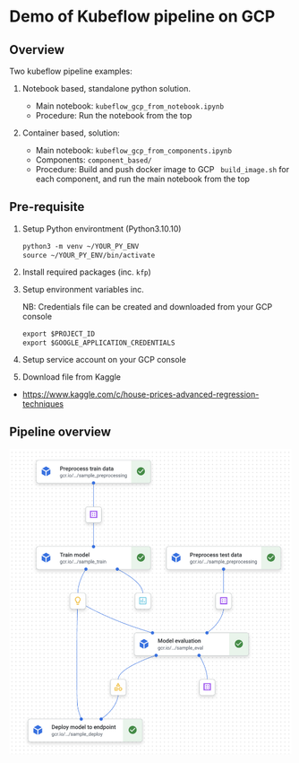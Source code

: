 # Demo of Kubeflow pipeline on GCP

## Overview
Two kubeflow pipeline examples:

1. Notebook based, standalone python solution.

    - Main notebook: ``` kubeflow_gcp_from_notebook.ipynb ```
    - Procedure: Run the notebook from the top

2. Container based, solution:

    - Main notebook: ``` kubeflow_gcp_from_components.ipynb ```
    - Components: ``` component_based/ ```
    - Procedure: Build and push docker image to GCP ``` build_image.sh``` for each component, and run the main notebook from the top

## Pre-requisite
1. Setup Python environtment (Python3.10.10)
    ```console
    python3 -m venv ~/YOUR_PY_ENV
    source ~/YOUR_PY_ENV/bin/activate
    ```
2. Install required packages (inc. ``` kfp ```)

3. Setup environment variables inc. 
    
    NB: Credentials file can be created and downloaded from your GCP console

    ```console
    export $PROJECT_ID
    export $GOOGLE_APPLICATION_CREDENTIALS
    ```

4. Setup service account on your GCP console

5. Download file from Kaggle
- https://www.kaggle.com/c/house-prices-advanced-regression-techniques


## Pipeline overview
![image info](./pipeline_overview.png)
